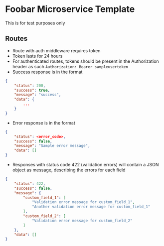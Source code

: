 # Foobar Microservice Template 

This is for test purposes only

## Routes

- Route with auth middleware requires token
- Token lasts for 24 hours
- For authenticated routes, tokens should be present in the Authorization header as such
 `Authorization: Bearer sampleusertoken`
- Success response is in the format
```json
{
    "status": 200,
    "success": true,
    "message": "success",
    "data": {
        ...
    }
}
```
- Error response is in the format
```json
{
    "status": <error_code>,
    "success": false,
    "message": "Sample error message",
    "data": []
}
```
- Responses with status code 422 (validation errors) will contain a JSON object as message, describing the errors for each field
```json
{
    "status": 422,
    "success": false,
    "message": {
        "custom_field_1": [
            "Validation error message for custom_field_1",
            "Another validation error message for custom_field_1"
        ],
        "custom_field_2": [
            "Validation error message for custom_field_2"
        ]
    },
    "data": []
}
```



